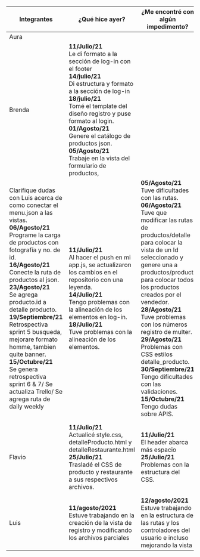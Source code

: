 | Integrantes | ¿Qué hice ayer? | ¿Me encontré con algún impedimento? | ¿Qué hice hoy? |
| - | - | - | - |
| Aura  |  |   |   |
| Brenda | **11/Julio/21**<br />Le di formato a la sección de log-in con el footer<br />**14/julio/21**<br />Di estructura y formato a la sección de log-in<br />**18/julio/21**<br />Tomé el template del diseño registro y puse formato al login. <br />**01/Agosto/21**<br />Genere el catálogo de productos json.<br />**05/Agosto/21**<br />Trabaje en la vista del formulario de productos, 
Clarifique dudas con Luis acerca de como conectar el menu.json a las vistas. <br />**06/Agosto/21**<br />Programe la carga de productos con fotografía y no. de id. <br />**16/Agosto/21**<br />Conecte la ruta de productos al json.  <br />**23/Agosto/21**<br />Se agrega producto.id a detalle producto. <br />**19/Septiembre/21**<br />Retrospectiva sprint 5 busqueda, mejorare formato homme, tambien quite banner.  <br />**15/Octubre/21**<br />Se genera retrospectiva sprint 6 & 7/ Se actualiza Trello/ Se agrega ruta de daily weekly | **11/Julio/21**<br />Al hacer el push en mi app.js, se actualizaron los cambios en el repositorio con una leyenda.<br />**14/Julio/21**<br />Tengo problemas con la alineación de los elementos en log-in.<br />**18/Julio/21**<br />Tuve problemas con la alineación de los elementos. | **05/Agosto/21**<br />Tuve dificultades con las rutas. <br />**06/Agosto/21**<br />Tuve que modificar las rutas de productos/detalle para colocar la vista de un Id seleccionado y  genere una a productos/product para colocar todos los productos creados por el vendedor. <br />**28/Agosto/21**<br />Tuve problemas con los números registro de multer. <br />**29/Agosto/21**<br />Problemas con CSS estilos detalle_producto. <br />**30/Septiembre/21**<br />Tengo dificultades con las validaciones. <br />**15/Octubre/21**<br />Tengo dudas sobre APIS.|
| Flavio | **11/Julio/21**<br />Actualicé style.css, detalleProducto.html y detalleRestaurante.html<br />**25/Julio/21**<br />Trasladé el CSS de producto y restaurante a sus respectivos archivos. | **11/Julio/21**<br />El header abarca más espacio<br />**25/Julio/21**<br />Problemas con la estructura del CSS. | **11/Julio/21**<br />Terminar el maquetado del detalle de producto y restaurante.<br />**25/Julio/21**<br />Maquetar el carrito de compras. |<br />**19/Julio/21**<br />Voy a trabajar en el carrito. | 
| Luis |  **11/agosto/2021**<br>Estuve trabajando en la creación de la vista de  registro y modificando los archivos parciales  | **12/agosto/2021**<br>Estuve trabajando en la estructura de las rutas y los controladores del usuario e incluso mejorando la vista  | **27/agosto/2021** Estuve trabanajdo en los headers, mas que nada en los partials | **30/agosto/2021** Estuve trabajando en los estilos del login y modificando las vistas | **31/agosto/2021** Cree el partials head, deje funcionando el fomulario para crear productos, modifique parte de su estructura ya que habian siertos problemas y deje creado el formulario de edicion de productos | **01/septiembre/2021/** añadi el proceseso de los controladores del formulario de edicion y lo deje funcionando, agrego que todos los formularios estan validados con express-validator y estan funcionado correctamente | **07/septiembre/2021** Modifique el estilo de detalle de producto y añadi una nueva vista y el CRUD funcionando desde la edicion de un producto y eliminacion del mismo.
